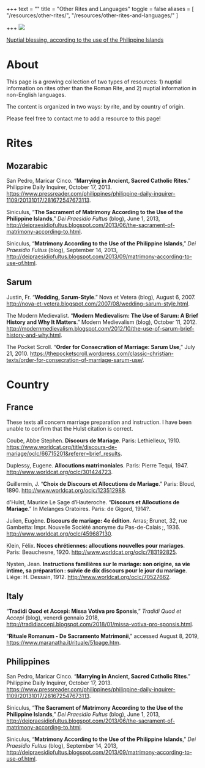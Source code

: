 +++
text = ""
title = "Other Rites and Languages"
toggle = false
aliases = [
    "/resources/other-rites/",
    "/resources/other-rites-and-languages/"
]

+++
![](/uploads/_DSC0373.JPG)

[Nuptial blessing, according to the use of the Philippine Islands](http://deipraesidiofultus.blogspot.com/2013/09/matrimony-according-to-use-of.html)

# About 

This page is a growing collection of two types of resources: 1) nuptial information on rites other than the Roman Rite, and 2) nuptial information in non-English languages. 

The content is organized in two ways: by rite, and by country of origin. 

Please feel free to contact me to add a resource to this page! 

# Rites

## Mozarabic

San Pedro, Maricar Cinco. “**Marrying in Ancient, Sacred Catholic Rites**.” Philippine Daily Inquirer, October 17, 2013. https://www.pressreader.com/philippines/philippine-daily-inquirer-1109/20131017/281672547673113.

Siniculus, “**The Sacrament of Matrimony According to the Use of the Philippine Islands**,” _Dei Praesidio Fultus_ (blog), June 1, 2013, http://deipraesidiofultus.blogspot.com/2013/06/the-sacrament-of-matrimony-according-to.html.

Siniculus, “**Matrimony According to the Use of the Philippine Islands**,” _Dei Praesidio Fultus_ (blog), September 14, 2013, http://deipraesidiofultus.blogspot.com/2013/09/matrimony-according-to-use-of.html.

## Sarum 

Justin, Fr. “**Wedding, Sarum-Style**.” Nova et Vetera (blog), August 6, 2007. http://nova-et-vetera.blogspot.com/2007/08/wedding-sarum-style.html.

The Modern Medievalist. “**Modern Medievalism: The Use of Sarum: A Brief History and Why It Matters**.” Modern Medievalism (blog), October 11, 2012. http://modernmedievalism.blogspot.com/2012/10/the-use-of-sarum-brief-history-and-why.html.

The Pocket Scroll. “**Order for Consecration of Marriage: Sarum Use**,” July 21, 2010. https://thepocketscroll.wordpress.com/classic-christian-texts/order-for-consecration-of-marriage-sarum-use/.


# Country

## France 

These texts all concern marriage preparation and instruction. I have been unable to confirm that the Hulst citation is correct.

Coube, Abbe Stephen. **Discours de Mariage**. Paris: Lethielleux, 1910. https://www.worldcat.org/title/discours-de-mariage/oclc/66715201&referer=brief_results.

Duplessy, Eugene. **Allocutions matrimoniales**. Paris: Pierre Tequi, 1947. http://www.worldcat.org/oclc/301424723.

Guillermin, J. “**Choix de Discours et Allocutions de Mariage**.” Paris: Bloud, 1890. http://www.worldcat.org/oclc/123512988.

d'Hulst, Maurice Le Sage d’Hauteroche. “**Discours et Allocutions de Mariage**.” In Melanges Oratoires. Paris: de Gigord, 1914?.

Julien, Eugène. **Discours de mariage: 4e édition**. Arras; Brunet, 32, rue Gambetta: Impr. Nouvelle Société anonyme du Pas-de-Calais ;, 1936. http://www.worldcat.org/oclc/459687130.

Klein, Félix. **Noces chrétiennes: allocutions nouvelles pour mariages**. Paris: Beauchesne, 1920. http://www.worldcat.org/oclc/783192825.

Nysten, Jean. **Instructions familières sur le mariage: son origine, sa vie intime, sa préparation : suivie de dix discours pour le jour du mariage**. Liége: H. Dessain, 1912. http://www.worldcat.org/oclc/70527662.

## Italy 

“**Tradidi Quod et Accepi: Missa Votiva pro Sponsis**,” _Tradidi Quod et Accepi_ (blog), venerdì gennaio 2018, http://tradidiaccepi.blogspot.com/2018/01/missa-votiva-pro-sponsis.html.

“**Rituale Romanum - De Sacramento Matrimonii**,” accessed August 8, 2019, https://www.maranatha.it/rituale/51page.htm.

## Philippines 

San Pedro, Maricar Cinco. “**Marrying in Ancient, Sacred Catholic Rites**.” Philippine Daily Inquirer, October 17, 2013. https://www.pressreader.com/philippines/philippine-daily-inquirer-1109/20131017/281672547673113.

Siniculus, “**The Sacrament of Matrimony According to the Use of the Philippine Islands**,” _Dei Praesidio Fultus_ (blog), June 1, 2013, http://deipraesidiofultus.blogspot.com/2013/06/the-sacrament-of-matrimony-according-to.html.

Siniculus, “**Matrimony According to the Use of the Philippine Islands**,” _Dei Praesidio Fultus_ (blog), September 14, 2013, http://deipraesidiofultus.blogspot.com/2013/09/matrimony-according-to-use-of.html.
